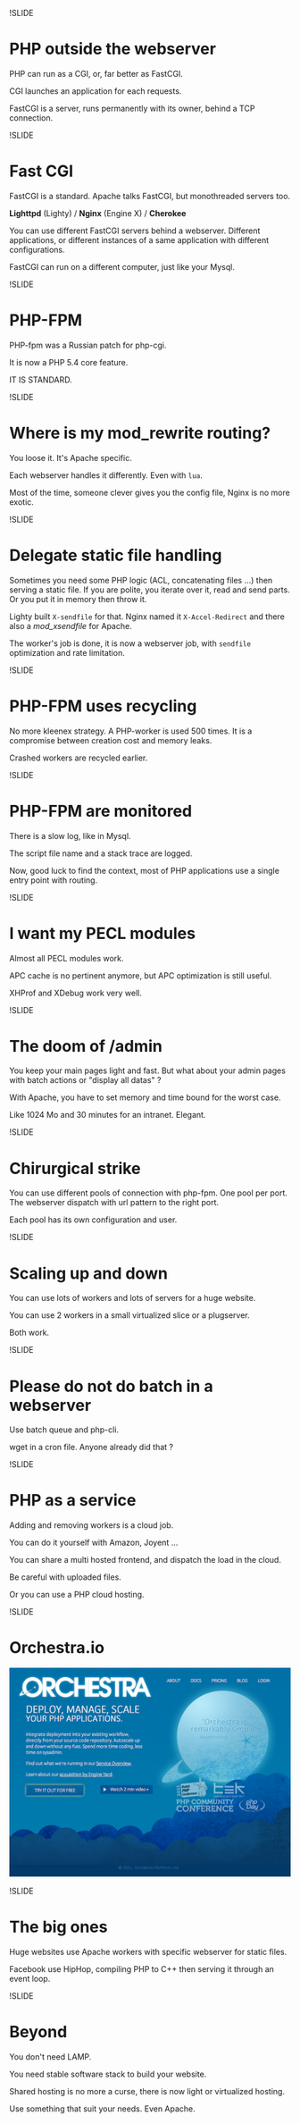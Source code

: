 !SLIDE

# PHP outside the webserver #

PHP can run as a CGI, or, far better as FastCGI.

CGI launches an application for each requests.

FastCGI is a server, runs permanently with its owner, behind a TCP connection.

!SLIDE

# Fast CGI #

FastCGI is a standard. Apache talks FastCGI, but monothreaded servers too.

**Lighttpd** (Lighty) / **Nginx** (Engine X) / **Cherokee**

You can use different FastCGI servers behind a webserver.
Different applications, or different instances of a same application with different configurations.

FastCGI can run on a different computer, just like your Mysql.

!SLIDE

# PHP-FPM #

PHP-fpm was a Russian patch for php-cgi.

It is now a PHP 5.4 core feature.

IT IS STANDARD.

!SLIDE

# Where is my mod\_rewrite routing? #

You loose it. It's Apache specific.

Each webserver handles it differently. Even with `lua`.

Most of the time, someone clever gives you the config file, Nginx is no more exotic.

!SLIDE

# Delegate static file handling #

Sometimes you need some PHP logic (ACL, concatenating files …) then serving a static file.
If you are polite, you iterate over it, read and send parts.
Or you put it in memory then throw it.

Lighty built `X-sendfile` for that.
Nginx named it `X-Accel-Redirect` and there also a *mod\_xsendfile* for Apache.

The worker's job is done, it is now a webserver job, with `sendfile` optimization and rate limitation.

!SLIDE

# PHP-FPM uses recycling #

No more kleenex strategy. A PHP-worker is used 500 times.
It is a compromise between creation cost and memory leaks.

Crashed workers are recycled earlier.

!SLIDE

# PHP-FPM are monitored #

There is a slow log, like in Mysql.

The script file name and a stack trace are logged.

Now, good luck to find the context, most of PHP applications use a single entry point with routing.

!SLIDE

# I want my PECL modules #

Almost all PECL modules work.

APC cache is no pertinent anymore, but APC optimization is still useful.

XHProf and XDebug work very well.

!SLIDE

# The doom of /admin #

You keep your main pages light and fast.
But what about your admin pages with batch actions or "display all datas" ?

With Apache, you have to set memory and time bound for the worst case.

Like 1024 Mo and 30 minutes for an intranet. Elegant.

!SLIDE

# Chirurgical strike #

You can use different pools of connection with php-fpm. One pool per port.
The webserver dispatch with url pattern to the right port.

Each pool has its own configuration and user.

!SLIDE

# Scaling up and down #

You can use lots of workers and lots of servers for a huge website.

You can use 2 workers in a small virtualized slice or a plugserver.

Both work.

!SLIDE

# Please do not do batch in a webserver #

Use batch queue and php-cli.

wget in a cron file. Anyone already did that ?

!SLIDE

# PHP as a service #

Adding and removing workers is a cloud job.

You can do it yourself with Amazon, Joyent …

You can share a multi hosted frontend, and dispatch the load in the cloud.

Be careful with uploaded files.

Or you can use a PHP cloud hosting.

!SLIDE

# Orchestra.io #

![Orchestra.io](orchestra_io.png)

!SLIDE

# The big ones #

Huge websites use Apache workers with specific webserver for static files.

Facebook use HipHop, compiling PHP to C++ then serving it through an event loop.

!SLIDE

# Beyond #

You don't need LAMP.

You need stable software stack to build your website.

Shared hosting is no more a curse, there is now light or virtualized hosting.

Use something that suit your needs. Even Apache.
